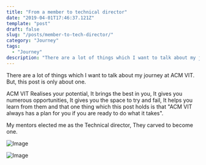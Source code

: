 ```yaml
---
title: "From a member to technical director"
date: "2019-04-01T17:46:37.121Z"
template: "post"
draft: false
slug: "/posts/member-to-tech-director/"
category: "Journey"
tags:
  - "Journey"
description: "There are a lot of things which I want to talk about my journey at ACM VIT. But, this post is only about one."
---
```


There are a lot of things which I want to talk about my journey at ACM VIT. But, this post is only about one.

ACM VIT Realises your potential, It brings the best in you, It gives you numerous opportunities, It gives you the space to try and fail, It helps you learn from them and that one thing which this post holds is that "ACM VIT always has a plan for you if you are ready to do what it takes".

My mentors elected me as the Technical director, They carved to become one.

![Image](/media/9_1.jpeg)

![Image](/media/9_2.jpeg)
